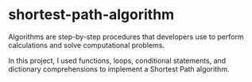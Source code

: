 # shortest-path-algorithm
Algorithms are step-by-step procedures that developers use to perform calculations and solve computational problems.

In this project, I used functions, loops, conditional statements, and dictionary comprehensions to implement a Shortest Path algorithm.
